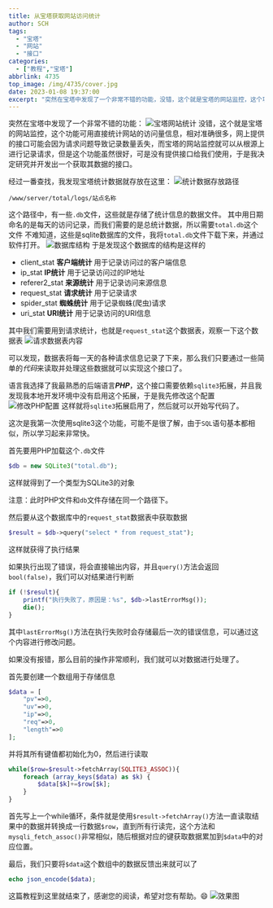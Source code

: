 ```yaml
---
title: 从宝塔获取网站访问统计
author: SCH
tags:
  - "宝塔"
  - "网站"
  - "接口"
categories:
  - ["教程","宝塔"]
abbrlink: 4735
top_image: /img/4735/cover.jpg
date: 2023-01-08 19:37:00
excerpt: "突然在宝塔中发现了一个非常不错的功能，没错，这个就是宝塔的网站监控，这个功能可用直接统计网站的访问量信息，相对准确很多，网上提供的接口可能会因为请求问题导致记录数量丢失，而宝塔的网站监控就可以从根源上进行记录请求，但是这个功能虽然很好，可是没有提供接口给我们使用，于是我决定研究并开发出一个获取其数据的接口。"
---
```

突然在宝塔中发现了一个非常不错的功能：
![宝塔网站统计](/img/4735/1.jpg)
没错，这个就是宝塔的网站监控，这个功能可用直接统计网站的访问量信息，相对准确很多，网上提供的接口可能会因为请求问题导致记录数量丢失，而宝塔的网站监控就可以从根源上进行记录请求，但是这个功能虽然很好，可是没有提供接口给我们使用，于是我决定研究并开发出一个获取其数据的接口。

经过一番查找，我发现宝塔统计数据就存放在这里：
![统计数据存放路径](/img/4735/2.jpg)
```
/www/server/total/logs/站点名称
```
这个路径中，有一些`.db`文件，这些就是存储了统计信息的数据文件。
其中用日期命名的是每天的访问记录，而我们需要的是总统计数据，所以需要`total.db`这个文件
不难知道，这些是sqlite数据库的文件，我将`total.db`文件下载下来，并通过软件打开。
![数据库结构](/img/4735/3.jpg)
于是发现这个数据库的结构是这样的
- client_stat **客户端统计** 用于记录访问过的客户端信息
- ip_stat **IP统计** 用于记录访问过的IP地址
- referer2_stat **来源统计** 用于记录访问来源信息
- request_stat **请求统计** 用于记录请求
- spider_stat **蜘蛛统计** 用于记录蜘蛛(爬虫)请求
- uri_stat **URI统计** 用于记录访问的URI信息

其中我们需要用到请求统计，也就是`request_stat`这个数据表，观察一下这个数据表
![请求数据表内容](/img/4735/4.jpg)

可以发现，数据表将每一天的各种请求信息记录了下来，那么我们只要通过一些简单的*代码*来读取并处理这些数据就可以实现这个接口了。

语言我选择了我最熟悉的后端语言***PHP***，这个接口需要依赖`sqlite3`拓展，并且我发现我本地开发环境中没有启用这个拓展，于是我先修改这个配置
![修改PHP配置](/img/4735/5.jpg)
这样就将`sqlite3`拓展启用了，然后就可以开始写代码了。

这次是我第一次使用sqlite3这个功能，可能不是很了解，由于`SQL`语句基本都相似，所以学习起来非常快。

首先要用PHP加载这个`.db`文件
``` PHP
$db = new SQLite3("total.db");
```
这样就得到了一个类型为SQLite3的对象

注意：此时PHP文件和`db`文件存储在同一个路径下。

然后要从这个数据库中的`request_stat`数据表中获取数据
``` PHP
$result = $db->query("select * from request_stat");
```
这样就获得了执行结果

如果执行出现了错误，将会直接输出内容，并且`query()`方法会返回`bool(false)`，我们可以对结果进行判断
``` PHP
if (!$result){
	printf("执行失败了，原因是：%s", $db->lastErrorMsg());
	die();
}
```
其中`lastErrorMsg()`方法在执行失败时会存储最后一次的错误信息，可以通过这个内容进行修改问题。

如果没有报错，那么目前的操作非常顺利，我们就可以对数据进行处理了。

首先要创建一个数组用于存储信息
``` PHP
$data = [
	"pv"=>0,
   	"uv"=>0,
   	"ip"=>0,
   	"req"=>0,
   	"length"=>0
];
```
并将其所有键值都初始化为0，然后进行读取

``` PHP
while($row=$result->fetchArray(SQLITE3_ASSOC)){
    foreach (array_keys($data) as $k) {
        $data[$k]+=$row[$k];
    }
}
```
首先写上一个while循环，条件就是使用`$result->fetchArray()`方法一直读取结果中的数据并转换成一行数据`$row`，直到所有行读完，这个方法和`mysqli_fetch_assoc()`非常相似，随后根据对应的键获取数据累加到`$data`中的对应位置。

最后，我们只要将`$data`这个数组中的数据反馈出来就可以了
``` PHP
echo json_encode($data);
```
这篇教程到这里就结束了，感谢您的阅读，希望对您有帮助。:smile:
![效果图](/img/4735/cover.jpg)